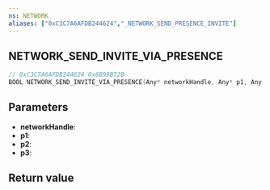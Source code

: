 ```yaml
---
ns: NETWORK
aliases: ["0xC3C7A6AFDB244624","_NETWORK_SEND_PRESENCE_INVITE"]
---
```

## NETWORK_SEND_INVITE_VIA_PRESENCE

```c
// 0xC3C7A6AFDB244624 0x8B99B72B
BOOL NETWORK_SEND_INVITE_VIA_PRESENCE(Any* networkHandle, Any* p1, Any p2, Any p3);
```

## Parameters
* **networkHandle**: 
* **p1**: 
* **p2**: 
* **p3**: 

## Return value
